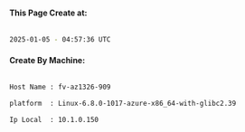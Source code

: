 
   
#### This Page Create at:

```bash

2025-01-05 - 04:57:36 UTC

```

#### Create By Machine:

```bash

Host Name : fv-az1326-909

platform  : Linux-6.8.0-1017-azure-x86_64-with-glibc2.39

Ip Local  : 10.1.0.150

```

